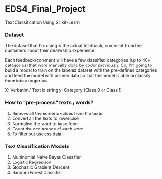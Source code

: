 # EDS4_Final_Project

Text Classification Using Scikit-Learn

### Dataset

The dataset that I'm using is the actual feedback/ comment from the customers about their dealership experience.

Each feedback/comment will have a few classified categories (up to 40+ categories) that were manually done by coder previously. So, I'm going to build a model to train on the labeled dataset with the pre-defined categories and feed the model with unseen data so that the model is able to classify them into categories.

X: Verbatim / Text in string
y: Category (Class 0 or Class 1)

### How to "pre-process" texts / words?

1. Remove all the numeric values from the texts
2. Convert all the texts to lowercase
3. Normalise the word to base form
4. Count the occurrence of each word
5. To filter out useless data

### Text Classification Models
1. Multinomial Naive Bayes Classifier
2. Logistic Regression
3. Stochastic Gradient Descent
4. Random Forest Classifier

